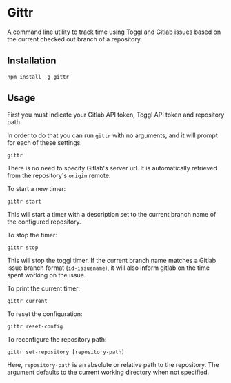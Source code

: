 # Gittr

A command line utility to track time using Toggl and Gitlab issues
based on the current checked out branch of a repository.

## Installation

    npm install -g gittr

## Usage

First you must indicate your Gitlab API token, Toggl API token
and repository path.

In order to do that you can run `gittr` with no arguments,
and it will prompt for each of these settings.

    gittr

There is no need to specify Gitlab's server url.
It is automatically retrieved from the repository's `origin` remote.

To start a new timer:

    gittr start

This will start a timer with a description set to the current branch name
of the configured repository.

To stop the timer:

    gittr stop

This will stop the toggl timer. If the current branch name matches a Gitlab issue
branch format (`id-issuename`), it will also inform gitlab on the time spent
working on the issue.

To print the current timer:

    gittr current

To reset the configuration:

    gittr reset-config

To reconfigure the repository path:

    gittr set-repository [repository-path]

Here, `repository-path` is an absolute or relative path to the repository.
The argument defaults to the current working directory when not specified.
